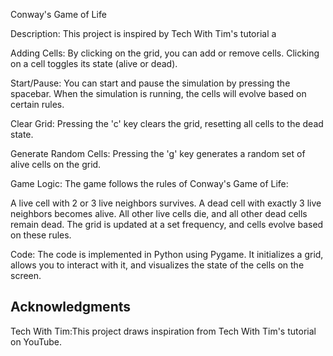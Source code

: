  Conway's Game of Life

Description: This project is inspired by Tech With Tim's tutorial a

Adding Cells: By clicking on the grid, you can add or remove cells. Clicking on a cell toggles its state (alive or dead).

Start/Pause: You can start and pause the simulation by pressing the spacebar. When the simulation is running, the cells will evolve based on certain rules.

Clear Grid: Pressing the 'c' key clears the grid, resetting all cells to the dead state.

Generate Random Cells: Pressing the 'g' key generates a random set of alive cells on the grid.

Game Logic:
The game follows the rules of Conway's Game of Life:

A live cell with 2 or 3 live neighbors survives.
A dead cell with exactly 3 live neighbors becomes alive.
All other live cells die, and all other dead cells remain dead.
The grid is updated at a set frequency, and cells evolve based on these rules.

Code:
The code is implemented in Python using Pygame. It initializes a grid, allows you to interact with it, and visualizes the state of the cells on the screen.

## Acknowledgments

Tech With Tim:This project draws inspiration from Tech With Tim's tutorial on YouTube.
